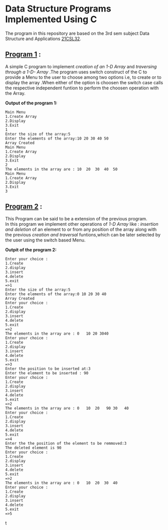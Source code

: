 # Data Structure Programs Implemented Using C

The program in this repository are based on the 3rd sem subject Data Structure and Applications [21CSL32](https://vtu.ac.in/pdf/2021syll/cssyll.pdf).
## [Program 1](arrop.c) : 
A simple C program to implement <i>creation of an 1-D Array </i> and  <i>traversing through a 1-D- Array </i>.The program uses switch
construct of the C to provide a Menu to the user to choose among two options i.e, to create or to display the array .When either of the 
option is choosen the switch case calls the respective independent funtion to perform the choosen operation with the Array.<br>

<b>Output of the program 1:</b>

    Main Menu
    1.Create Array
    2.Display
    3.Exit
    1
    Enter the size of the array:5
    Enter the elements of the array:10 20 30 40 50
    Array Created
    Main Menu
    1.Create Array
    2.Display
    3.Exit
    2
    The elements in the array are : 10	20	30	40	50	
    Main Menu
    1.Create Array
    2.Display
    3.Exit
    3
## [Program 2](arrayadvop.c) :
This Program can be said to be a extension of the previous program.<br>
In this program we implement other operations of <i>1-D Array</i> like : <i>insertion and deletion </i>of an element to or from any 
position of the array along with the previous <i>creation and traversal </i>funtions,which can be later selected by the 
user using the switch based Menu.

<b>Outpit of the program 2: </b>

```
Enter your choice :
1.Create
2.display
3.insert
4.delete
5.exit
=>1
Enter the size of the array:5
Enter the elements of the array:0 10 20 30 40 
Array Created
Enter your choice :
1.Create
2.display
3.insert
4.delete
5.exit
=>2
The elements in the array are : 0	10 20 3040	
Enter your choice :
1.Create
2.display
3.insert
4.delete
5.exit
=>3
Enter the position to be inserted at:3
Enter the element to be inserted : 90
Enter your choice :
1.Create
2.display
3.insert
4.delete
5.exit
=>2
The elements in the array are : 0	10	20	 90	30	 40	
Enter your choice :
1.Create
2.display
3.insert
4.delete
5.exit
=>4
Enter the the position of the element to be remmoved:3
The deleted element is 90
Enter your choice :
1.Create
2.display
3.insert
4.delete
5.exit
=>2
The elements in the array are : 0	10 	20 	30 	40	
Enter your choice :
1.Create
2.display
3.insert
4.delete
5.exit
=>5
```
t 
